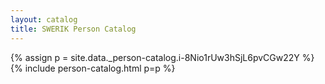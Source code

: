 ```yaml
---
layout: catalog
title: SWERIK Person Catalog
---
```

{% assign p = site.data._person-catalog.i-8Nio1rUw3hSjL6pvCGw22Y %}
{% include person-catalog.html p=p %}

